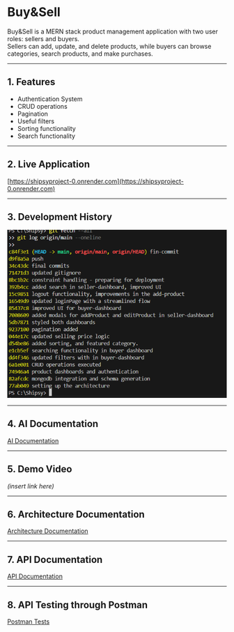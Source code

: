 # Buy&Sell

Buy&Sell is a MERN stack product management application with two user roles: sellers and buyers.  
Sellers can add, update, and delete products, while buyers can browse categories, search products, and make purchases.

---

## 1. Features

- Authentication System  
- CRUD operations  
- Pagination  
- Useful filters  
- Sorting functionality  
- Search functionality  

---

## 2. Live Application
[https://shipsyproject-0.onrender.com](https://shipsyproject-0.onrender.com)

---

## 3. Development History
![Git Log Screenshot](img.png)

---

## 4. AI Documentation
[AI Documentation](https://docs.google.com/document/d/1SAPTG_ujpcCrBBWpc14TEwE2ruqmR3_RsPFkyEJZLzM/edit?tab=t.0#heading=h.p2g558nc2hyy)

---

## 5. Demo Video
*(insert link here)*

---

## 6. Architecture Documentation
[Architecture Documentation](https://docs.google.com/document/d/1BlLGgoFgcHpF4F6jj4CpdEmal_LjtjwHtsKhCjlfLZE/edit?tab=t.0#heading=h.9g7hzwtdcqfz)

---

## 7. API Documentation
[API Documentation](https://docs.google.com/document/d/1DSX55UBSw2MIdOC6aY6LMobudCHiEYM6HoXA6hHiJ84/edit?tab=t.0)

---

## 8. API Testing through Postman
[Postman Tests](https://docs.google.com/document/d/16a-zqoi627rx3r7Y-f--Owbx6ggi3HgX_pOfJBOUwP4/edit?tab=t.0)
